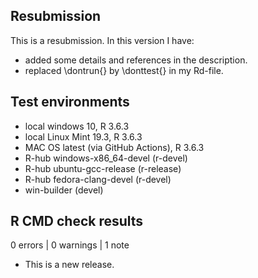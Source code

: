 ## Resubmission
This is a resubmission. In this version I have:

* added some details and references in the description.
* replaced \dontrun{} by \donttest{} in my Rd-file.


## Test environments
* local windows 10, R 3.6.3
* local Linux Mint 19.3, R 3.6.3
* MAC OS latest (via GitHub Actions), R 3.6.3
* R-hub windows-x86_64-devel (r-devel)
* R-hub ubuntu-gcc-release (r-release)
* R-hub fedora-clang-devel (r-devel)
* win-builder (devel)

## R CMD check results

0 errors | 0 warnings | 1 note

* This is a new release.
